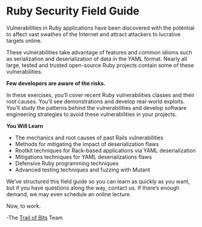 # Ruby Security Field Guide
Vulnerabilities in Ruby applications have been discovered with the potential to affect vast swathes of the Internet and attract attackers to lucrative targets online.

These vulnerabilities take advantage of features and common idioms such as serialization and deserialization of data in the YAML format. Nearly all large, tested and trusted open-source Ruby projects contain some of these vulnerabilities.

**Few developers are aware of the risks.**

In these exercises, you’ll cover recent Ruby vulnerabilities classes and their root causes. You’ll see demonstrations and develop real-world exploits. You’ll study the patterns behind the vulnerabilities and develop software engineering strategies to avoid these vulnerabilities in your projects.

**You Will Learn**
* The mechanics and root causes of past Rails vulnerabilities
* Methods for mitigating the impact of deserialization flaws
* Rootkit techniques for Rack-based applications via YAML deserialization
* Mitigations techniques for YAML deserializations flaws
* Defensive Ruby programming techniques
* Advanced testing techniques and fuzzing with Mutant

We’ve structured this field guide so you can learn as quickly as you want, but if you have questions along the way, contact us. If there’s enough demand, we may even schedule an online lecture.

Now, to work.

-The [Trail of Bits](https://www.trailofbits.com) Team
